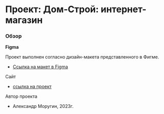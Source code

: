 # Проект: Дом-Строй: интернет-магазин

### Обзор


**Figma**  

Проект выполнен согласно дизайн-макета представленного в Фигме.
* [Ссылка на макет в Figma](https://www.figma.com/file/TYELwyY86pREumyvj77R0c/%D0%94%D0%BE%D0%BC%D0%A1%D1%82%D1%80%D0%BE%D0%B9-shop?t=4jVY0EKvIIQhZSbz-6)

Сайт
* [ссылка на проект](https://alexandermorugin.github.io/dom-stroy/)

Автор проекта
* Александр Моругин, 2023г.